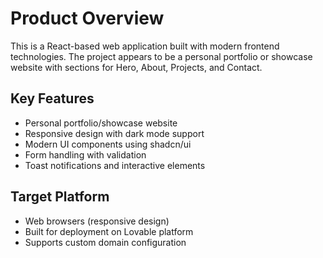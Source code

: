 # Product Overview

This is a React-based web application built with modern frontend technologies. The project appears to be a personal portfolio or showcase website with sections for Hero, About, Projects, and Contact.

## Key Features
- Personal portfolio/showcase website
- Responsive design with dark mode support
- Modern UI components using shadcn/ui
- Form handling with validation
- Toast notifications and interactive elements

## Target Platform
- Web browsers (responsive design)
- Built for deployment on Lovable platform
- Supports custom domain configuration
